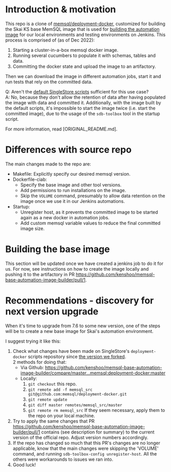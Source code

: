 # Introduction & motivation 
This repo is a clone of [memsql/deployment-docker](https://github.com/memsql/deployment-docker), customized for building the Skai KS base MemSQL image that is used for [building the automation image](https://jenkins-prod-search.internalk.com/job/automation-tests-db-upload/) for our local environments and testing environments on Jenkins. This process is comprised of (as of Dec 2022):
1. Starting a cluster-in-a-box memsql docker image.
2. Running several cucumbers to populate it with schemas, tables and data.
3. Committing the docker state and upload the image to an artifactory.

Then we can download the image in different automation jobs, start it and run tests that rely on the committed data.

Q: Aren't the [default SingleStore scripts](https://github.com/memsql/deployment-docker) sufficient for this use case?  
A: No, because they don't allow the retention of data after having populated the image with data and committed it.
Additionally, with the image built by the default scripts, it's impossible to start the image twice (i.e. start the committed image), due to the usage of the `sdb-toolbox` tool in the startup script.

For more information, read [ORIGINAL_README.md].

# Differences with source repo
The main changes made to the repo are:
* Makefile: Explicitly specify our desired memsql version.
* Dockerfile-ciab: 
  * Specify the base image and other tool versions.
  * Add permissions to run installations on the image.
  * Skip the `VOLUME` command, presumably to allow data retention on the image once we use it in our Jenkins automations.
* Startup: 
  * Unregister host, as it prevents the committed image to be started again as a new docker in automation jobs.
  * Add custom memsql variable values to reduce the final committed image size.

# Building the base image

This section will be updated once we have created a jenkins job to do it for us.
For now, see instructions on how to create the image locally and pushing it to the artifactory in PR https://github.com/kenshoo/memsql-base-automation-image-builder/pull/1.
  
# Recommendations - discovery for next version upgrade

When it's time to upgrade from 7.6 to some new version, one of the steps will be to create a new base image for Skai's automation environment.

I suggest trying it like this:
1. Check what changes have been made on SingleStore's `deployment-docker` scripts repository since [the version we forked](https://github.com/memsql/deployment-docker/tree/c8cdbebe123d456940dd5fcb22f3b094563ca40b).  
2 methods for doing that:
    * Via Github: https://github.com/kenshoo/memsql-base-automation-image-builder/compare/master...memsql:deployment-docker:master
    * Locally:
      1. `git checkout` this repo.
      1. `git remote add -f memsql_src git@github.com:memsql/deployment-docker.git`
      1. `git remote update`
      1. `git diff master remotes/memsql_src/master`
      1. `git remote rm memsql_src`
  If they seem necessary, apply them to the repo on your local machine.
3. Try to apply the same changes that PR https://github.com/kenshoo/memsql-base-automation-image-builder/pull/1 contains (see description for summary) to the current version of the official repo. Adjust version numbers accordingly.
4. If the repo has changed so much that this PR's changes are no longer applicable, know that the main changes were skipping the 'VOLUME' command, and running `sdb-toolbox-config unregister-host`. All the others were workarounds to issues we ran into.
5. Good luck!
  
